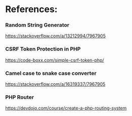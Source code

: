 # References:

### Random String Generator
https://stackoverflow.com/a/13212994/7967905


### CSRF Token Protection in PHP
https://code-boxx.com/simple-csrf-token-php/


### Camel case to snake case converter
https://stackoverflow.com/a/16319337/7967905

### PHP Router
https://devdojo.com/course/create-a-php-routing-system